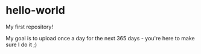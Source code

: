 # hello-world
My first repository!

My goal is to upload once a day for the next 365 days - you're here to make sure I do it ;)
